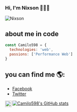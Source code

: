 ### Hi, I'm Nixson 👋👨‍💻

![Nixson](https://user-images.githubusercontent.com/31456664/122656402-ce48c900-d11f-11eb-82a9-a922ccd759bd.PNG)


## about me in code

```js
const Camilo598 = {
  technologies: 'web',
  passions: ['Performance Web']
}

``` 

## you can find me 🌎:
- [Facebook](https://www.facebook.com/camilo.pinzon.3114)
- [Twitter](https://twitter.com/CamiloNixson)

<a href="https://twitter.com/CamiloNixson">
   <img align="left" alt="CamiloNixson | Twitter" width="21px" src="https://raw.githubusercontent.com/anuraghazra/anuraghazra/master/assets/twitter.svg" />
</a>

[![Camilo598's GitHub stats](https://github-readme-stats.vercel.app/api?username=Camilo598)](https://github.com/anuraghazra/github-readme-stats)

<!--
**Camilo598/Camilo598** is a ✨ _special_ ✨ repository because its `README.md` (this file) appears on your GitHub profile.

Here are some ideas to get you started:

- 🔭 I’m currently working on ...
- 🌱 I’m currently learning ...
- 👯 I’m looking to collaborate on ...
- 🤔 I’m looking for help with ...
- 💬 Ask me about ...
- 📫 How to reach me: ...
- 😄 Pronouns: ...
- ⚡ Fun fact: ...
-->
